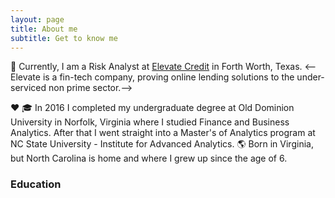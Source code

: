 ```yaml
---
layout: page
title: About me
subtitle: Get to know me
---
```


:briefcase: Currently, I am a Risk Analyst at [Elevate Credit](www.elevate.com) in Forth Worth, Texas.  <--Elevate is a fin-tech company, proving online lending solutions to the under-serviced non prime sector.-->

:heart:
:mortar_board: In 2016 I completed my undergraduate degree at Old Dominion University in Norfolk, Virginia where I studied Finance and Business Analytics.  After that I went straight into a Master's of Analytics program at NC State University - Institute for Advanced Analytics.
:earth_americas:  Born in Virginia, but North Carolina is home and where I grew up since the age of 6.
### Education

